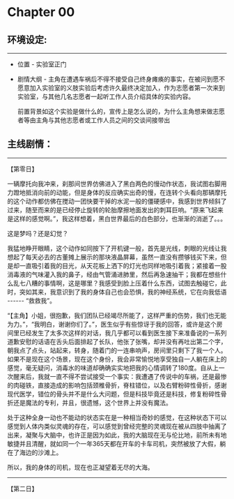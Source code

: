 # Chapter 00

## 环境设定:

---

* 位置 - 实验室正门

* 剧情大纲 - 主角在遭遇车祸后不得不接受自己终身瘫痪的事实，在被问到愿不愿意加入实验室的义肢实验后考虑许久最终决定加入，作为志愿者第一次来到实验室，与其他几名志愿者一起听工作人员介绍具体的实验内容。

  前置背景如这个实验是做什么的，宣传上是怎么说的，为什么主角想来做志愿者等由主角与其他志愿者或工作人员之间的交谈间接带出



## 主线剧情：

---

【第零日】

一辆摩托向我冲来，刹那间世界仿佛进入了黑白两色的慢动作状态，我试图右脚用力蹬地抵消向前的动能，但是身体的反应确实出奇的慢，在连转个头看向那辆摩托的这个动作都仿佛在搅动一团快要干掉的水泥一般的僵硬感中，我感到世界倾斜了过来，随至而来的是已经停止旋转的轮胎摩擦地面发出的刺耳巨响。“原来飞起来是这样的感觉啊。”，我这样想着，黑白世界最后的白色部分，也渐渐的消逝了。。。

这是梦吗？还是幻觉？

我猛地睁开眼睛，这个动作如同按下了开机键一般，首先是光线，刺眼的光线让我想起了每天必去的古董摊上展示的那块液晶屏幕，虽然一直没有攒够钱买下来，但是却一直吸引着我的目光，从天花板上洒下的灯光也同样地吸引着我；紧接着一股消毒液的气味灌入我的鼻子，经由气管涌进肺里，然后再急速抽干；我都在想些什么乱七八糟的事情啊，这是哪里？我感受到脸上压着什么东西，试图去触碰它，此时，突如其来，我意识到了我的身体自己也会恐惧，我的神经系统，它在向我低语 ------ “救救我”。

“【主角】小姐，很抱歉，我们团队已经竭尽所能了，这样严重的伤势，我们也无能为力。”，“我明白，谢谢你们了。”，医生似乎有些惊讶于我的回答，或许是这个房间里已经发生了太多次这样的对话，我几乎都可以看到医生接下来准备说的一系列道歉安慰的话语在舌头后面排起了长队，他张了张嘴，却并没有再吐出第二个字，朝我点了点头，站起来，转身，随着门的一连串响声，房间里只剩下了我一个人。如果不是现在这个场景，现在这个身份，我会非常愉悦地享受独自一人躺在床上的感觉，毫无疑问，消毒水的味道却确确实实地把我的心情调转了180度。自从上一次醒来后，我就一直不得不尝试接受一个事实：我遭遇了传说中的车祸，还是最惨的肉碰铁，直接造成的影响包括颈椎骨折，脊柱错位，以及右臂粉碎性骨折，感谢现代医学，错位的骨头并不是什么大问题，但是科技毕竟还是科技，修复粉碎性骨折还是魔法的专利，并且，很遗憾，这个世界上并没有魔法。

处于这种全身一动也不能动的状态实在是一种相当奇妙的感觉，在这种状态下可以感觉到人体内类似灵魂的存在，可以感觉到曾经完整的灵魂现在被从四肢中抽离了出来，凝聚与大脑中，也许正是因为如此，我的大脑现在无与伦比地，前所未有地敏捷并且清醒，就如同一个一年365天都在开车的卡车司机，突然被放了大假，躺在了海边的沙滩上。

所以，我的身体的司机，现在也正凝望着无尽的大海。

---

【第二日】

